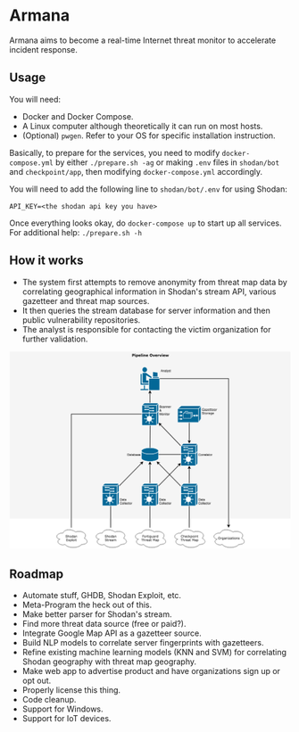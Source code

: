 # Armana

Armana aims to become a real-time Internet threat monitor to accelerate incident response.

## Usage

You will need:

* Docker and Docker Compose.
* A Linux computer although theoretically it can run on most hosts.
* (Optional) `pwgen`. Refer to your OS for specific installation instruction.

Basically, to prepare for the services, you need to modify `docker-compose.yml` by either `./prepare.sh -ag` or making `.env` files in `shodan/bot` and `checkpoint/app`, then modifying `docker-compose.yml` accordingly.

You will need to add the following line to `shodan/bot/.env` for using Shodan:

```
API_KEY=<the shodan api key you have>
```

Once everything looks okay, do `docker-compose up` to start up all services. For additional help: `./prepare.sh -h`

## How it works

* The system first attempts to remove anonymity from threat map data by correlating geographical information in Shodan's stream API, various gazetteer and threat map sources.
* It then queries the stream database for server information and then public vulnerability repositories.
* The analyst is responsible for contacting the victim organization for further validation.

![Pipeline](./pipeline-diagram.png)

## Roadmap

* Automate stuff, GHDB, Shodan Exploit, etc.
* Meta-Program the heck out of this.
* Make better parser for Shodan's stream.
* Find more threat data source (free or paid?).
* Integrate Google Map API as a gazetteer source.
* Build NLP models to correlate server fingerprints with gazetteers.
* Refine existing machine learning models (KNN and SVM) for correlating Shodan geography with threat map geography.
* Make web app to advertise product and have organizations sign up or opt out.
* Properly license this thing.
* Code cleanup.
* Support for Windows.
* Support for IoT devices.
